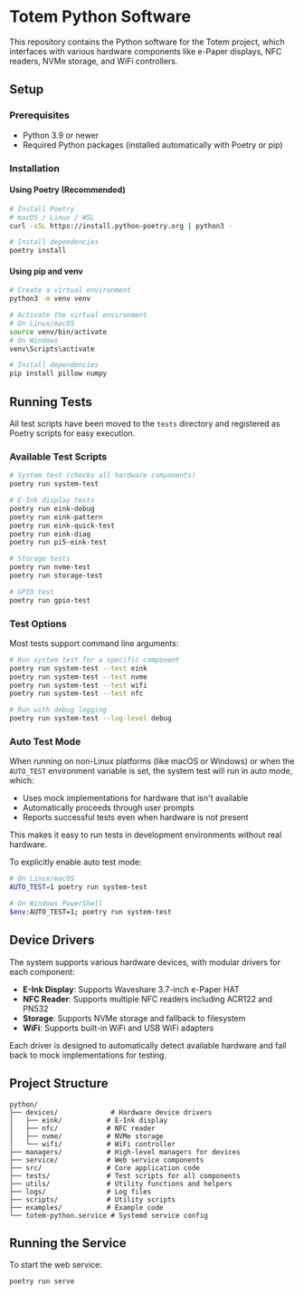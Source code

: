 # Totem Python Software

This repository contains the Python software for the Totem project, which interfaces with various hardware components like e-Paper displays, NFC readers, NVMe storage, and WiFi controllers.

## Setup

### Prerequisites

- Python 3.9 or newer
- Required Python packages (installed automatically with Poetry or pip)

### Installation

#### Using Poetry (Recommended)

```bash
# Install Poetry
# macOS / Linux / WSL
curl -sSL https://install.python-poetry.org | python3 -

# Install dependencies
poetry install
```

#### Using pip and venv

```bash
# Create a virtual environment
python3 -m venv venv

# Activate the virtual environment
# On Linux/macOS
source venv/bin/activate
# On Windows
venv\Scripts\activate

# Install dependencies
pip install pillow numpy
```

## Running Tests

All test scripts have been moved to the `tests` directory and registered as Poetry scripts for easy execution.

### Available Test Scripts

```bash
# System test (checks all hardware components)
poetry run system-test

# E-Ink display tests
poetry run eink-debug
poetry run eink-pattern
poetry run eink-quick-test
poetry run eink-diag
poetry run pi5-eink-test

# Storage tests
poetry run nvme-test
poetry run storage-test

# GPIO test
poetry run gpio-test
```

### Test Options

Most tests support command line arguments:

```bash
# Run system test for a specific component
poetry run system-test --test eink
poetry run system-test --test nvme
poetry run system-test --test wifi
poetry run system-test --test nfc

# Run with debug logging
poetry run system-test --log-level debug
```

### Auto Test Mode

When running on non-Linux platforms (like macOS or Windows) or when the `AUTO_TEST` environment variable is set, the system test will run in auto mode, which:

- Uses mock implementations for hardware that isn't available
- Automatically proceeds through user prompts
- Reports successful tests even when hardware is not present

This makes it easy to run tests in development environments without real hardware.

To explicitly enable auto test mode:

```bash
# On Linux/macOS
AUTO_TEST=1 poetry run system-test

# On Windows PowerShell
$env:AUTO_TEST=1; poetry run system-test
```

## Device Drivers

The system supports various hardware devices, with modular drivers for each component:

- **E-Ink Display**: Supports Waveshare 3.7-inch e-Paper HAT
- **NFC Reader**: Supports multiple NFC readers including ACR122 and PN532
- **Storage**: Supports NVMe storage and fallback to filesystem
- **WiFi**: Supports built-in WiFi and USB WiFi adapters

Each driver is designed to automatically detect available hardware and fall back to mock implementations for testing.

## Project Structure

```
python/
├── devices/             # Hardware device drivers
│   ├── eink/           # E-Ink display
│   ├── nfc/            # NFC reader
│   ├── nvme/           # NVMe storage
│   └── wifi/           # WiFi controller
├── managers/           # High-level managers for devices
├── service/            # Web service components
├── src/                # Core application code
├── tests/              # Test scripts for all components
├── utils/              # Utility functions and helpers
├── logs/               # Log files
├── scripts/            # Utility scripts
├── examples/           # Example code
└── totem-python.service # Systemd service config
``` 

## Running the Service

To start the web service:

```bash
poetry run serve
``` 